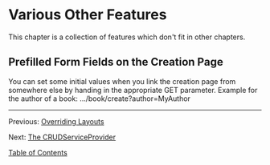 Various Other Features
======================

This chapter is a collection of features which don't fit in other chapters.

## Prefilled Form Fields on the Creation Page

You can set some initial values when you link the creation page from somewhere
else by handing in the appropriate GET parameter. Example for the author of a
book: .../book/create?author=MyAuthor

---

Previous: [Overriding Layouts](6_layouts.md)

Next: [The CRUDServiceProvider](8_crudserviceprovider.md)

[Table of Contents](0_manual.md)
